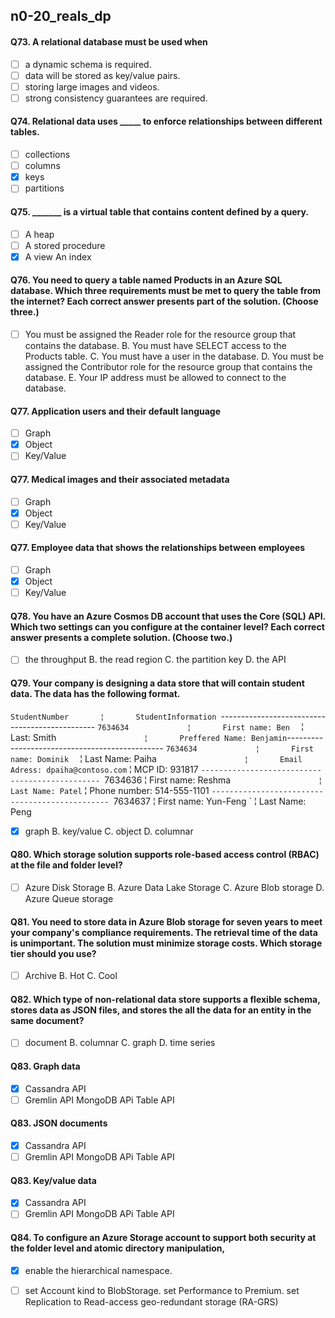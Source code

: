 ##   n0-20_reals_dp




































#### Q73. A relational database must be used when 

- [ ] a dynamic schema is required.
- [ ] data will be stored as key/value pairs.
- [ ] storing large images and videos.
- [ ] strong consistency guarantees are required. 

#### Q74. Relational data uses _____ to enforce relationships between different tables. 

- [ ] collections
- [ ] columns
- [x] keys
- [ ] partitions

#### Q75. _______ is a virtual table that contains content defined by a query. 

- [ ] A heap
- [ ] A stored procedure
- [x] A view
An index

#### Q76. You need to query a table named Products in an Azure SQL database. Which three requirements must be met to query the table from the internet? Each correct answer presents part of the solution. (Choose three.)

- [ ] You must be assigned the Reader role for the resource group that contains the database.
B. You must have SELECT access to the Products table.
C. You must have a user in the database.
D. You must be assigned the Contributor role for the resource group that contains the database.
E. Your IP address must be allowed to connect to the database.

























#### Q77. Application users and their default language

- [ ] Graph
- [x] Object
- [ ] Key/Value

#### Q77. Medical images and their associated metadata

- [ ] Graph
- [x] Object
- [ ] Key/Value

#### Q77. Employee data that shows the relationships between employees

- [ ] Graph
- [x] Object
- [ ] Key/Value

#### Q78. You have an Azure Cosmos DB account that uses the Core (SQL) API. Which two settings can you configure at the container level? Each correct answer presents a complete solution. (Choose two.)

- [ ]  the throughput
B. the read region
C. the partition key
D. the API


#### Q79. Your company is designing a data store that will contain student data. The data has the following format.

`StudentNumber       ¦       StudentInformation
`-----------------------------------------------
`7634634             ¦       First name: Ben 
`                    ¦       Last: Smith
`                    ¦       Preffered Name: Benjamin
`-----------------------------------------------
`7634634             ¦       First name: Dominik 
`                    ¦       Last Name: Paiha
`                    ¦       Email Adress: dpaiha@contoso.com
`                    ¦       MCP ID: 931817
`-----------------------------------------------
`7634636             ¦       First name: Reshma
`                    ¦       Last Name: Patel
`                    ¦       Phone number: 514-555-1101
`-----------------------------------------------
`7634637             ¦       First name: Yun-Feng
`                    ¦       Last Name: Peng
                    

- [x] graph
B. key/value
C. object
D. columnar

#### Q80. Which storage solution supports role-based access control (RBAC) at the file and folder level?

- [ ] Azure Disk Storage
B. Azure Data Lake Storage
C. Azure Blob storage
D. Azure Queue storage






































#### Q81. You need to store data in Azure Blob storage for seven years to meet your company's compliance requirements. The retrieval time of the data is unimportant. The solution must minimize storage costs. Which storage tier should you use?

- [ ] Archive
B. Hot
C. Cool

#### Q82. Which type of non-relational data store supports a flexible schema, stores data as JSON files, and stores the all the data for an entity in the same document?

- [ ]  document
B. columnar
C. graph
D. time series

#### Q83. Graph data

- [x] Cassandra API 
- [ ] Gremlin API
MongoDB APi
Table API

#### Q83. JSON documents

- [x] Cassandra API 
- [ ] Gremlin API
MongoDB APi
Table API

#### Q83. Key/value data

- [x] Cassandra API 
- [ ] Gremlin API
MongoDB APi
Table API

#### Q84. To configure an Azure Storage account to support both security at the folder level and atomic directory manipulation, 

- [x] enable the hierarchical namespace. 
- [ ] set Account kind to BlobStorage. 
set Performance to Premium. 
set Replication to Read-access geo-redundant storage (RA-GRS)






























































